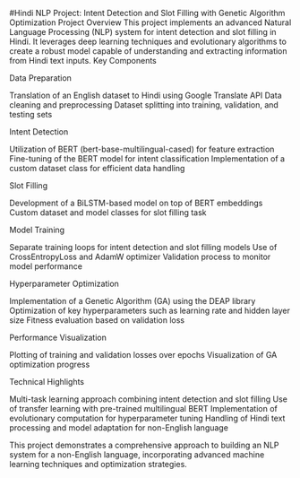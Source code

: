 #Hindi NLP Project: Intent Detection and Slot Filling with Genetic Algorithm Optimization
Project Overview
This project implements an advanced Natural Language Processing (NLP) system for intent detection and slot filling in Hindi. It leverages deep learning techniques and evolutionary algorithms to create a robust model capable of understanding and extracting information from Hindi text inputs.
Key Components

Data Preparation

Translation of an English dataset to Hindi using Google Translate API
Data cleaning and preprocessing
Dataset splitting into training, validation, and testing sets


Intent Detection

Utilization of BERT (bert-base-multilingual-cased) for feature extraction
Fine-tuning of the BERT model for intent classification
Implementation of a custom dataset class for efficient data handling


Slot Filling

Development of a BiLSTM-based model on top of BERT embeddings
Custom dataset and model classes for slot filling task


Model Training

Separate training loops for intent detection and slot filling models
Use of CrossEntropyLoss and AdamW optimizer
Validation process to monitor model performance


Hyperparameter Optimization

Implementation of a Genetic Algorithm (GA) using the DEAP library
Optimization of key hyperparameters such as learning rate and hidden layer size
Fitness evaluation based on validation loss


Performance Visualization

Plotting of training and validation losses over epochs
Visualization of GA optimization progress



Technical Highlights

Multi-task learning approach combining intent detection and slot filling
Use of transfer learning with pre-trained multilingual BERT
Implementation of evolutionary computation for hyperparameter tuning
Handling of Hindi text processing and model adaptation for non-English language

This project demonstrates a comprehensive approach to building an NLP system for a non-English language, incorporating advanced machine learning techniques and optimization strategies.
